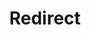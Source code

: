 ﻿---
layout: src/layouts/Redirect.astro
title: Redirect
redirect: /docs/infrastructure/deployment-targets/machine-policies
pubDate:  2023-01-01
navSearch: false
navSitemap: false
navMenu: false
---
